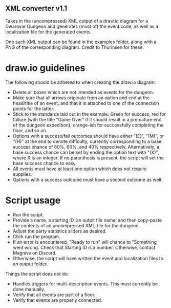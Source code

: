 ## XML converter v1.1
Takes in the (uncompressed) XML output of a draw.io diagram for a Dwarovar Dungeon and generates (most of) the event code, as well as a localization file for the generated events.

One such XML output can be found in the examples folder, along with a PNG of the corresponding diagram. Credit to Thurinsen for these.

# draw.io guidelines
The following should be adhered to when creating the draw.io diagram:
* Delete all boxes which are not intended as events for the dungeon.
* Make sure that all arrows originate from an option and end at the head/title of an event, and that it is attached to one of the connection points for the latter.
* Stick to the standards laid out in the example: Green for success, red for failure (with the title "Game Over" if it should result in a premature end of the dungeon expedition), orange-ish for successfully completing the floor, and so on.
* Options with a success/fail outcomes should have either "(E)", "(M)", or "(H)" at the end to denote difficulty, currently corresponding to a base success chance of 80%, 60%, and 40% respectively. Alternatively, a base success chance can be set by ending the option text with "(X)", where X is an integer. If no parenthesis is present, the script will set the base success chance to easy.
* All events must have at least one option which does not require supplies.
* Options with a success outcome must have a second outcome as well.

# Script usage
* Run the script.
* Provide a name, a starting ID, an outpit file name, and then copy-paste the contents of an uncompressed XML-file for the dungeon.
* Adjust the party statistics sliders as desired.
* Click run the program.
* If an error is encountered, "Ready to run" will chance to "Something went wrong. Check that Starting ID is a number. Otherwise, contact Magnive on Discord.
* Otherwise, the script will have written the event and localization files to an output folder.

Things the script does *not* do:
* Handles triggers for multi-description events. This must currently be done manually.
* Verify that all events are part of a floor.
* Verify that events are properly connected.
